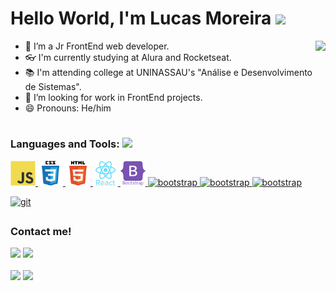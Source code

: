 
<h1>Hello World, I'm Lucas Moreira
<img src="https://media.giphy.com/media/AsAjhMIZr4BXYG8uzZ/giphy.gif" width='100'>
</h1>

<img height="280" align="right" src="https://c.tenor.com/CaMG9zOhbwAAAAAi/steven-universe-peridot.gif">

- 🔭 I’m a Jr FrontEnd web developer.
- 👓 I'm currently studying at Alura and Rocketseat.
- 📚 I'm attending college at UNINASSAU's "Análise e Desenvolvimento de Sistemas".
- 🤔 I’m looking for work in FrontEnd projects.
- 😄 Pronouns: He/him
#


<h3 align="left">Languages and Tools: <img src="https://media.giphy.com/media/iIZO5d4IfSa0nkyLju/giphy.gif" width="50"></h3>
<p align="left"> 
<a href="https://developer.mozilla.org/en-US/docs/Web/JavaScript" target="_blank"> <img src="https://raw.githubusercontent.com/devicons/devicon/master/icons/javascript/javascript-original.svg" alt="javascript" width="40" height="40"/> </a>	
<a href="https://www.w3schools.com/css/" target="_blank"> <img src="https://raw.githubusercontent.com/devicons/devicon/master/icons/css3/css3-original-wordmark.svg" alt="css3" width="40" height="40"/> </a>
<a href="https://www.w3.org/html/" target="_blank"> <img src="https://raw.githubusercontent.com/devicons/devicon/master/icons/html5/html5-original-wordmark.svg" alt="html5" width="40" height="40"/> </a> 
<a href="https://reactjs.org/" target="_blank"> <img src="https://raw.githubusercontent.com/devicons/devicon/master/icons/react/react-original-wordmark.svg" alt="react" width="40" height="40"/> </a>
<a href="https://getbootstrap.com" target="_blank"> <img src="https://raw.githubusercontent.com/devicons/devicon/master/icons/bootstrap/bootstrap-plain-wordmark.svg" alt="bootstrap" width="40" height="40"/> </a> 
<a href="https://www.typescriptlang.org/" target="_blank"> <img src="https://upload.wikimedia.org/wikipedia/commons/thumb/4/4c/Typescript_logo_2020.svg/512px-Typescript_logo_2020.svg.png" alt="bootstrap" width="40" height="40"/> </a>
<a href="https://chakra-ui.com" target="_blank"> <img src="https://avatars.githubusercontent.com/u/54212428?s=200&v=4" alt="bootstrap" width="40" height="40"/> </a> 
<a href="https://sass-lang.com/" target="_blank"> <img src="https://sass-lang.com/assets/img/styleguide/seal-color-aef0354c.png" alt="bootstrap" width="40" height="40"/> </a>

<a href="https://git-scm.com/" target="_blank"> <img src="https://www.vectorlogo.zone/logos/git-scm/git-scm-icon.svg" alt="git" width="40" height="40"/> </a> 
</p>


##
<h3>Contact me!</h3>
<div>
<img height="150em" src="https://github-readme-stats.vercel.app/api?username=catapultaazul&show_icons=true&theme=ocean_dark">

<img height="150em" src="https://github-readme-stats.vercel.app/api/top-langs/?username=catapultaazul&layout=compact&theme=ocean_dark"/>  
</div>
<br>
<div>  
  <a href="https://www.linkedin.com/in/lucasmoreira07/" target="_blank"><img src="https://img.shields.io/badge/-LinkedIn-%230077B5?style=for-the-badge&logo=linkedin&logoColor=white" target="_blank"></a> 
 <a href = "mailto:lucasguilheme.31@gmail.com"><img src="https://img.shields.io/badge/Gmail-D14836?style=for-the-badge&logo=gmail&logoColor=white" target="_blank"></a>
 </div>





